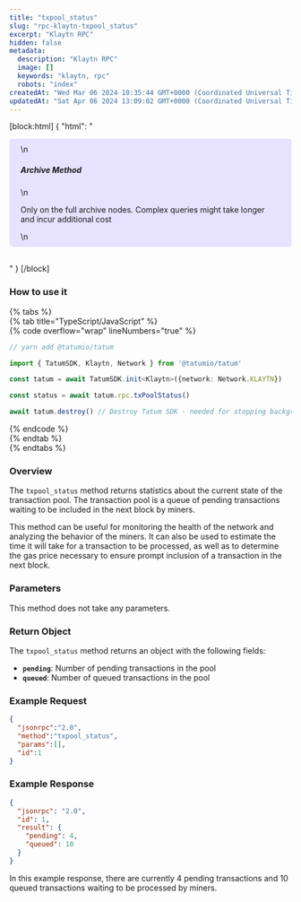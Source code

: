 ```yaml
---
title: "txpool_status"
slug: "rpc-klaytn-txpool_status"
excerpt: "Klaytn RPC"
hidden: false
metadata: 
  description: "Klaytn RPC"
  image: []
  keywords: "klaytn, rpc"
  robots: "index"
createdAt: "Wed Mar 06 2024 10:35:44 GMT+0000 (Coordinated Universal Time)"
updatedAt: "Sat Apr 06 2024 13:09:02 GMT+0000 (Coordinated Universal Time)"
---
```

[block:html]
{
  "html": "<div style="padding: 10px 20px; border-radius: 5px; background-color: #e6e2ff; margin: 0 0 30px 0;">\n  <h5>Archive Method</h5>\n  <p>Only on the full archive nodes. Complex queries might take longer and incur additional cost</p>\n</div>"
}
[/block]


### How to use it

{% tabs %}  
{% tab title="TypeScript/JavaScript" %}  
{% code overflow="wrap" lineNumbers="true" %}

```typescript
// yarn add @tatumio/tatum

import { TatumSDK, Klaytn, Network } from '@tatumio/tatum'

const tatum = await TatumSDK.init<Klaytn>({network: Network.KLAYTN})

const status = await tatum.rpc.txPoolStatus()

await tatum.destroy() // Destroy Tatum SDK - needed for stopping background jobs
```

{% endcode %}  
{% endtab %}  
{% endtabs %}

### Overview

The `txpool_status` method returns statistics about the current state of the transaction pool. The transaction pool is a queue of pending transactions waiting to be included in the next block by miners.

This method can be useful for monitoring the health of the network and analyzing the behavior of the miners. It can also be used to estimate the time it will take for a transaction to be processed, as well as to determine the gas price necessary to ensure prompt inclusion of a transaction in the next block.

### Parameters

This method does not take any parameters.

### Return Object

The `txpool_status` method returns an object with the following fields:

- **`pending`**: Number of pending transactions in the pool
- **`queued`**: Number of queued transactions in the pool

### Example Request

```json
{
  "jsonrpc":"2.0",
  "method":"txpool_status",
  "params":[],
  "id":1
}
```

### Example Response

```json
{
  "jsonrpc": "2.0",
  "id": 1,
  "result": {
    "pending": 4,
    "queued": 10
  }
}
```

In this example response, there are currently 4 pending transactions and 10 queued transactions waiting to be processed by miners.
